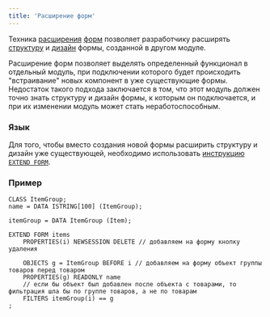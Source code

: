 ```yaml
---
title: 'Расширение форм'
---
```


Техника [расширения](https://ru-documentation.lsfusion.org/display/LSFUS/Mixin) [форм](Forms.md) позволяет разработчику расширять [структуру](Form_structure.md) и [дизайн](Interactive_view.md) формы, созданной в другом модуле.

Расширение форм позволяет выделять определенный функционал в отдельный модуль, при подключении которого будет происходить "встраивание" новых компонент в уже существующие формы. Недостаток такого подхода заключается в том, что этот модуль должен точно знать структуру и дизайн формы, к которым он подключается, и при их изменении модуль может стать неработоспособным.

### Язык

Для того, чтобы вместо создания новой формы расширить структуру и дизайн уже существующей, необходимо использовать [инструкцию `EXTEND FORM`](EXTEND_FORM_statement.md).

### Пример

```lsf
CLASS ItemGroup;
name = DATA ISTRING[100] (ItemGroup);

itemGroup = DATA ItemGroup (Item);

EXTEND FORM items
    PROPERTIES(i) NEWSESSION DELETE // добавляем на форму кнопку удаления

    OBJECTS g = ItemGroup BEFORE i // добавляем на форму объект группы товаров перед товаром
    PROPERTIES(g) READONLY name
    // если бы объект был добавлен после объекта с товарами, то фильтрация шла бы по группе товаров, а не по товарам
    FILTERS itemGroup(i) == g 
;
```
